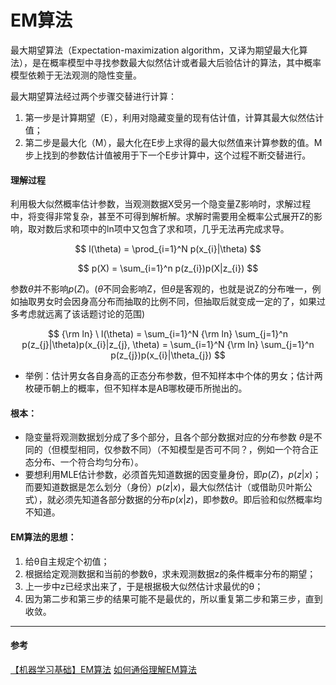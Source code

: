 # EM算法

最大期望算法（Expectation-maximization algorithm，又译为期望最大化算法），是在概率模型中寻找参数最大似然估计或者最大后验估计的算法，其中概率模型依赖于无法观测的隐性变量。

最大期望算法经过两个步骤交替进行计算：

1. 第一步是计算期望（E），利用对隐藏变量的现有估计值，计算其最大似然估计值；
2. 第二步是最大化（M），最大化在E步上求得的最大似然值来计算参数的值。M步上找到的参数估计值被用于下一个E步计算中，这个过程不断交替进行。

#### 理解过程
利用极大似然概率估计参数，当观测数据X受另一个隐变量Z影响时，求解过程中，将变得非常复杂，甚至不可得到解析解。求解时需要用全概率公式展开Z的影响，取对数后求和项中的ln项中又包含了求和项，几乎无法再完成求导。

$$
l(\theta) = \prod_{i=1}^N p(x_{i}|\theta)
$$

$$
p(X) = \sum_{i=1}^n p(z_{i})p(X|z_{i}) 
$$

参数$\theta$并不影响$p(Z)$。($\theta$不同会影响Z，但$\theta$是客观的，也就是说Z的分布唯一，例如抽取男女时会因身高分布而抽取的比例不同，但抽取后就变成一定的了，如果过多考虑就远离了该话题讨论的范围)

$$
{\rm ln} \ l(\theta) = \sum_{i=1}^N {\rm ln} \sum_{j=1}^n p(z_{j}|\theta)p(x_{i}|z_{j}, \theta) = \sum_{i=1}^N {\rm ln} \sum_{j=1}^n p(z_{j})p(x_{i}|\theta_{j})
$$

- 举例：估计男女各自身高的正态分布参数，但不知样本中个体的男女；估计两枚硬币朝上的概率，但不知样本是AB哪枚硬币所抛出的。

#### 根本：

* 隐变量将观测数据划分成了多个部分，且各个部分数据对应的分布参数 $\theta$是不同的（但模型相同，仅参数不同）（不知模型是否可不同？，例如一个符合正态分布、一个符合均匀分布）。
* 要想利用MLE估计参数，必须首先知道数据的因变量身份，即$p(Z)$，$p(z|x)$；而要知道数据是怎么划分（身份）$p(z|x)$，最大似然估计（或借助贝叶斯公式），就必须先知道各部分数据的分布$p(x|z)$，即参数$\theta$。即后验和似然概率均不知道。


#### EM算法的思想：
1. 给θ自主规定个初值；
2. 根据给定观测数据和当前的参数θ，求未观测数据z的条件概率分布的期望；
3. 上一步中z已经求出来了，于是根据极大似然估计求最优的θ；
4. 因为第二步和第三步的结果可能不是最优的，所以重复第二步和第三步，直到收敛。

---
#### 参考
[【机器学习基础】EM算法](https://blog.csdn.net/u010834867/article/details/90762296)
[如何通俗理解EM算法](https://blog.csdn.net/v_july_v/article/details/81708386)